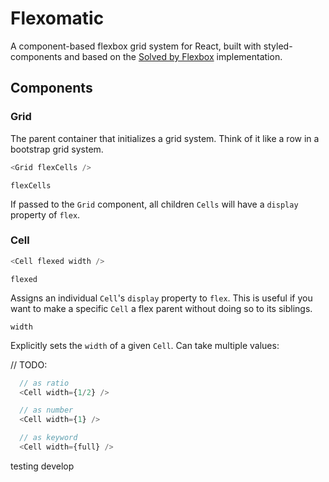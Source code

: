 # Flexomatic

A component-based flexbox grid system for React, built with styled-components and based on the [Solved by Flexbox](https://philipwalton.github.io/solved-by-flexbox/demos/grids/) implementation.

## Components

### Grid

The parent container that initializes a grid system. Think of it like a row in a bootstrap grid system.

```javascript
<Grid flexCells />
```

`flexCells`

If passed to the `Grid` component, all children `Cells` will have a `display` property of `flex`.

### Cell

```javascript
<Cell flexed width />
```

`flexed`

Assigns an individual `Cell`'s `display` property to `flex`. This is useful if you want to make a specific `Cell` a flex parent without doing so to its siblings.

`width`

Explicitly sets the `width` of a given `Cell`. Can take multiple values:

// TODO:

```javascript
  // as ratio
  <Cell width={1/2} />

  // as number
  <Cell width={1} />

  // as keyword
  <Cell width={full} />
```

testing develop
